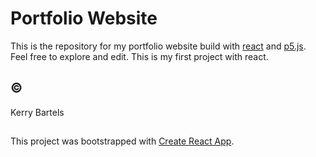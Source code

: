 # Portfolio Website

This is the repository for my portfolio website build with [react](https://reactjs.org/) and [p5.js](https://p5js.org/).
Feel free to explore and edit. This is my first project with react.

## ©

Kerry Bartels

##

This project was bootstrapped with [Create React App](https://github.com/facebook/create-react-app).
